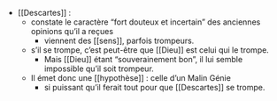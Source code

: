 - [[Descartes]] :
	- constate le caractère “fort douteux et incertain” des anciennes opinions qu’il a reçues
		- viennent des [[sens]], parfois trompeurs.
	- s’il se trompe, c’est peut-être que [[Dieu]] est celui qui le trompe. 
		- Mais [[Dieu]] étant “souverainement bon”, il lui semble impossible qu’il soit trompeur.
	- Il émet donc une [[hypothèse]] : celle d’un Malin Génie
		- si puissant qu’il ferait tout pour que [[Descartes]] se trompe.
